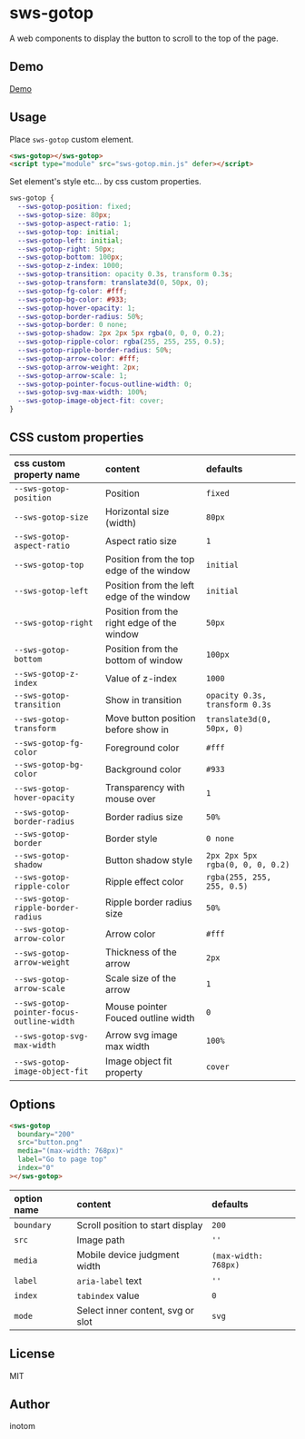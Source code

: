 # sws-gotop

A web components to display the button to scroll to the top of the page.

## Demo

[Demo](http://sandbox.serendip.ws/sws-gotop.html)

## Usage

Place `sws-gotop` custom element.

```html
<sws-gotop></sws-gotop>
<script type="module" src="sws-gotop.min.js" defer></script>
```

Set element's style etc... by css custom properties.

```css
sws-gotop {
  --sws-gotop-position: fixed;
  --sws-gotop-size: 80px;
  --sws-gotop-aspect-ratio: 1;
  --sws-gotop-top: initial;
  --sws-gotop-left: initial;
  --sws-gotop-right: 50px;
  --sws-gotop-bottom: 100px;
  --sws-gotop-z-index: 1000;
  --sws-gotop-transition: opacity 0.3s, transform 0.3s;
  --sws-gotop-transform: translate3d(0, 50px, 0);
  --sws-gotop-fg-color: #fff;
  --sws-gotop-bg-color: #933;
  --sws-gotop-hover-opacity: 1;
  --sws-gotop-border-radius: 50%;
  --sws-gotop-border: 0 none;
  --sws-gotop-shadow: 2px 2px 5px rgba(0, 0, 0, 0.2);
  --sws-gotop-ripple-color: rgba(255, 255, 255, 0.5);
  --sws-gotop-ripple-border-radius: 50%;
  --sws-gotop-arrow-color: #fff;
  --sws-gotop-arrow-weight: 2px;
  --sws-gotop-arrow-scale: 1;
  --sws-gotop-pointer-focus-outline-width: 0;
  --sws-gotop-svg-max-width: 100%;
  --sws-gotop-image-object-fit: cover;
}
```

## CSS custom properties

| css custom property name                  | content                                    |  defaults                        |
|:------------------------------------------|:-------------------------------------------|:---------------------------------|
| `--sws-gotop-position`                    | Position                                   | `fixed`                          |
| `--sws-gotop-size`                        | Horizontal size (width)                    | `80px`                           |
| `--sws-gotop-aspect-ratio`                | Aspect ratio size                          | `1`                              |
| `--sws-gotop-top`                         | Position from the top edge of the window   | `initial`                        |
| `--sws-gotop-left`                        | Position from the left edge of the window  | `initial`                        |
| `--sws-gotop-right`                       | Position from the right edge of the window | `50px`                           |
| `--sws-gotop-bottom`                      | Position from the bottom of window         | `100px`                          |
| `--sws-gotop-z-index`                     | Value of z-index                           | `1000`                           |
| `--sws-gotop-transition`                  | Show in transition                         | `opacity 0.3s, transform 0.3s`   |
| `--sws-gotop-transform`                   | Move button position before show in        | `translate3d(0, 50px, 0)`        |
| `--sws-gotop-fg-color`                    | Foreground color                           | `#fff`                           |
| `--sws-gotop-bg-color`                    | Background color                           | `#933`                           |
| `--sws-gotop-hover-opacity`               | Transparency with mouse over               | `1`                              |
| `--sws-gotop-border-radius`               | Border radius size                         | `50%`                            |
| `--sws-gotop-border`                      | Border style                               | `0 none`                         |
| `--sws-gotop-shadow`                      | Button shadow style                        | `2px 2px 5px rgba(0, 0, 0, 0.2)` |
| `--sws-gotop-ripple-color`                | Ripple effect color                        | `rgba(255, 255, 255, 0.5)`       |
| `--sws-gotop-ripple-border-radius`        | Ripple border radius size                  | `50%`                            |
| `--sws-gotop-arrow-color`                 | Arrow color                                | `#fff`                           |
| `--sws-gotop-arrow-weight`                | Thickness of the arrow                     | `2px`                            |
| `--sws-gotop-arrow-scale`                 | Scale size of the arrow                    | `1`                              |
| `--sws-gotop-pointer-focus-outline-width` | Mouse pointer Fouced outline width         | `0`                              |
| `--sws-gotop-svg-max-width`               | Arrow svg image max width                  | `100%`                           |
| `--sws-gotop-image-object-fit`            | Image object fit property                  | `cover`                          |

## Options

```html
<sws-gotop
  boundary="200"
  src="button.png"
  media="(max-width: 768px)"
  label="Go to page top"
  index="0"
></sws-gotop>
```

| option name | content                           | defaults             |
|:------------|:----------------------------------|:---------------------|
| `boundary`  | Scroll position to start display  | `200`                |
| `src`       | Image path                        | `''`                 |
| `media`     | Mobile device judgment width      | `(max-width: 768px)` |
| `label`     | `aria-label` text                 | `''`                 |
| `index`     | `tabindex` value                  | `0`                  |
| `mode`      | Select inner content, svg or slot | `svg`                |

## License

MIT

## Author

inotom
